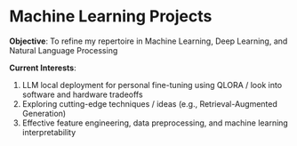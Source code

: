 # Machine Learning Projects

**Objective**: To refine my repertoire in Machine Learning, Deep Learning, and Natural Language Processing

**Current Interests**:
1. LLM local deployment for personal fine-tuning using QLORA / look into software and hardware tradeoffs
2. Exploring cutting-edge techniques / ideas (e.g., Retrieval-Augmented Generation)
3. Effective feature engineering, data preprocessing, and machine learning interpretability
